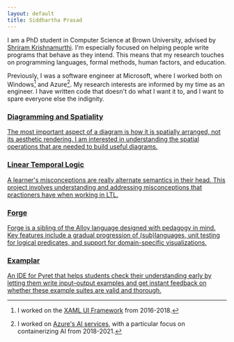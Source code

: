 ```yaml
---
layout: default
title: Siddhartha Prasad
---
```


I am a PhD student in Computer Science at Brown University, advised by [Shriram Krishnamurthi](https://cs.brown.edu/~sk/). I'm especially focused on helping people write programs that behave as they intend. This means that my research touches on programming languages, formal methods, human factors, and education.

Previously, I was a software engineer at Microsoft, where I worked both on Windows[^1] and Azure[^2]. My research interests are informed by my time as an engineer. I have written code that doesn't do what I want it to, and I want to spare everyone else the indignity.




[^1]: I worked on the [XAML UI Framework](https://github.com/microsoft/microsoft-ui-xaml) from 2016-2018.
[^2]: I worked on [Azure's AI services](https://azure.microsoft.com/en-us/products/ai-services), with a particular focus on containerizing AI from 2018-2021.




<div class="project-list mb-5">

  <a href="/diagramming" class="project-card-link">
    <div class="project-card">
      <h3 class="project-title">Diagramming and Spatiality</h3>
      <p class="project-description">
      The most important aspect of a diagram is how it is spatially arranged, not its aesthetic rendering. I am interested in understanding the
      spatial operations that are needed to build useful diagrams.
      </p>
    </div>
  </a>

  <a href="/lineartemporallogic" class="project-card-link">
    <div class="project-card">
      <h3 class="project-title">Linear Temporal Logic</h3>
      <p class="project-description">
        A learner's misconceptions are really alternate semantics in their head.
        This project involves understanding and addressing misconceptions that
        practioners have when working in LTL.
      </p>
    </div>
  </a>


  <a href="https://forge-fm.org" class="project-card-link">
    <div class="project-card">
      <h3 class="project-title">Forge</h3>
      <p class="project-description">Forge is a sibling of the Alloy language designed with 
      pedagogy in mind. Key features include a gradual progression of (sub)languages,
      unit testing for logical predicates, and support for domain-specific visualizations.

</p>
    </div>
  </a>

  <a href="https://blog.brownplt.org/2024/01/01/examplar.html" class="project-card-link">
    <div class="project-card">
      <h3 class="project-title">Examplar</h3>
      <p class="project-description"> An IDE for Pyret that helps students check their understanding early by letting them write input–output examples and get instant feedback on whether these example suites are valid and thorough.
      </p>
    </div>
  </a>

</div>







<!-- - I'm particularly proud of my formalization of [Kleene Algebra](https://leanprover-community.github.io/mathlib4_docs/Mathlib/Algebra/Order/Kleene.html) as part of the Lean Mathlib project.
- I try to be involved with the New England Programming Languages community(see talks at [NEPLS 2025](https://nepls.org/Events/34/abstracts.html#prasad), [Racket Con 2022](https://con.racket-lang.org/2022/)) -->

